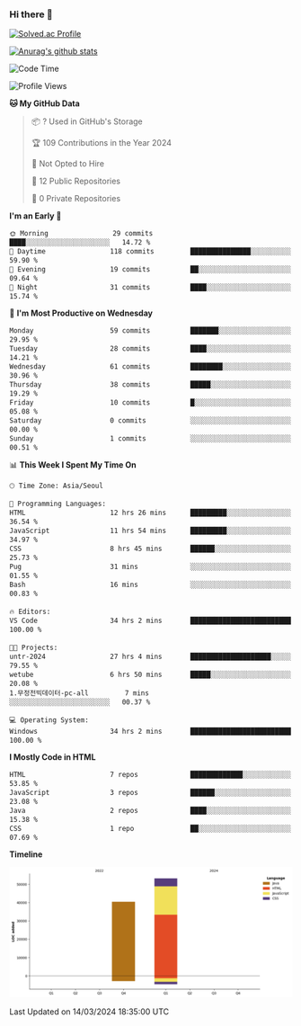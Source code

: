 ### Hi there 👋

[![Solved.ac Profile](http://mazassumnida.wtf/api/v2/generate_badge?boj=qwert3748)](https://solved.ac/qwert3748/)

[![Anurag's github stats](https://github-readme-stats.vercel.app/api?username=hong3737)](https://github.com/anuraghazra/github-readme-stats)
<!--START_SECTION:waka-->
![Code Time](http://img.shields.io/badge/Code%20Time-83%20hrs%2050%20mins-blue)

![Profile Views](http://img.shields.io/badge/Profile%20Views-8-blue)

**🐱 My GitHub Data** 

> 📦 ? Used in GitHub's Storage 
 > 
> 🏆 109 Contributions in the Year 2024
 > 
> 🚫 Not Opted to Hire
 > 
> 📜 12 Public Repositories 
 > 
> 🔑 0 Private Repositories 
 > 
**I'm an Early 🐤** 

```text
🌞 Morning                29 commits          ████░░░░░░░░░░░░░░░░░░░░░   14.72 % 
🌆 Daytime                118 commits         ███████████████░░░░░░░░░░   59.90 % 
🌃 Evening                19 commits          ██░░░░░░░░░░░░░░░░░░░░░░░   09.64 % 
🌙 Night                  31 commits          ████░░░░░░░░░░░░░░░░░░░░░   15.74 % 
```
📅 **I'm Most Productive on Wednesday** 

```text
Monday                   59 commits          ███████░░░░░░░░░░░░░░░░░░   29.95 % 
Tuesday                  28 commits          ████░░░░░░░░░░░░░░░░░░░░░   14.21 % 
Wednesday                61 commits          ████████░░░░░░░░░░░░░░░░░   30.96 % 
Thursday                 38 commits          █████░░░░░░░░░░░░░░░░░░░░   19.29 % 
Friday                   10 commits          █░░░░░░░░░░░░░░░░░░░░░░░░   05.08 % 
Saturday                 0 commits           ░░░░░░░░░░░░░░░░░░░░░░░░░   00.00 % 
Sunday                   1 commits           ░░░░░░░░░░░░░░░░░░░░░░░░░   00.51 % 
```


📊 **This Week I Spent My Time On** 

```text
🕑︎ Time Zone: Asia/Seoul

💬 Programming Languages: 
HTML                     12 hrs 26 mins      █████████░░░░░░░░░░░░░░░░   36.54 % 
JavaScript               11 hrs 54 mins      █████████░░░░░░░░░░░░░░░░   34.97 % 
CSS                      8 hrs 45 mins       ██████░░░░░░░░░░░░░░░░░░░   25.73 % 
Pug                      31 mins             ░░░░░░░░░░░░░░░░░░░░░░░░░   01.55 % 
Bash                     16 mins             ░░░░░░░░░░░░░░░░░░░░░░░░░   00.83 % 

🔥 Editors: 
VS Code                  34 hrs 2 mins       █████████████████████████   100.00 % 

🐱‍💻 Projects: 
untr-2024                27 hrs 4 mins       ████████████████████░░░░░   79.55 % 
wetube                   6 hrs 50 mins       █████░░░░░░░░░░░░░░░░░░░░   20.08 % 
1.무정전빅데이터-pc-all         7 mins              ░░░░░░░░░░░░░░░░░░░░░░░░░   00.37 % 

💻 Operating System: 
Windows                  34 hrs 2 mins       █████████████████████████   100.00 % 
```

**I Mostly Code in HTML** 

```text
HTML                     7 repos             █████████████░░░░░░░░░░░░   53.85 % 
JavaScript               3 repos             ██████░░░░░░░░░░░░░░░░░░░   23.08 % 
Java                     2 repos             ████░░░░░░░░░░░░░░░░░░░░░   15.38 % 
CSS                      1 repo              ██░░░░░░░░░░░░░░░░░░░░░░░   07.69 % 
```



**Timeline**

![Lines of Code chart](https://raw.githubusercontent.com/hong3737/hong3737/main/assets/bar_graph.png)


 Last Updated on 14/03/2024 18:35:00 UTC
<!--END_SECTION:waka-->
<!--
**hong3737/hong3737** is a ✨ _special_ ✨ repository because its `README.md` (this file) appears on your GitHub profile.

Here are some ideas to get you started:

- 🔭 I’m currently working on ...
- 🌱 I’m currently learning ...
- 👯 I’m looking to collaborate on ...
- 🤔 I’m looking for help with ...
- 💬 Ask me about ...
- 📫 How to reach me: ...
- 😄 Pronouns: ...
- ⚡ Fun fact: ...
-->
